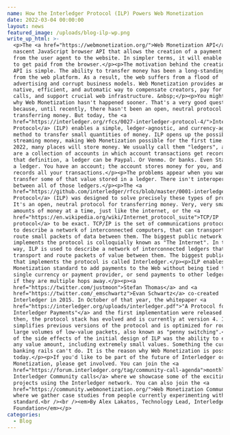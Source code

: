```yaml
---
name: How the Interledger Protocol (ILP) Powers Web Monetization
date: 2022-03-04 00:00:00
layout: news
featured_image: /uploads/blog-ilp-wp.png
write_up_html: >-
  <p>The <a href="https://webmonetization.org/">Web Monetization API</a> is a
  nascent JavaScript browser API that allows the creation of a payment stream
  from the user agent to the website. In simpler terms, it will enable a website
  to get paid from the browser.</p><p>The motivation behind the creation of the
  API is simple. The ability to transfer money has been a long-standing omission
  from the web platform. As a result, the web suffers from a flood of
  advertising and corrupt business models. Web Monetization provides an open,
  native, efficient, and automatic way to compensate creators, pay for API
  calls, and support crucial web infrastructure. &nbsp;</p><p>You might wonder
  why Web Monetization hasn't happened sooner. That's a very good question. It's
  because, until recently, there hasn't been an open, neutral protocol for
  transferring money. But today, the <a
  href="https://interledger.org/rfcs/0027-interledger-protocol-4/">Interledger
  Protocol</a> (ILP) enables a simple, ledger-agnostic, and currency-agnostic
  method to transfer small quantities of money. ILP opens up the possibility for
  streaming money, making Web Monetization possible for the first time.</p><p>In
  2022, many places will store money. We usually call them "ledgers", as they
  are a collection of accounts in which account transactions get recorded. By
  that definition, a ledger can be Paypal. Or Venmo. Or banks. Even Starbucks is
  a ledger. You have an account; the account stores money for you, and it
  records all your transactions.</p><p>The problems appear when you want to
  transfer some of that value stored in a ledger. There isn't interoperability
  between all of those ledgers.</p><p>The <a
  href="https://github.com/interledger/rfcs/blob/master/0001-interledger-architecture/0001-interledger-architecture.md#interledger-protocol-suite">Interledger
  Protocol</a> (ILP) was designed to solve precisely these types of problems.
  It's an open, neutral protocol for transferring money. Very, very small
  amounts of money at a time, just like the internet, or the <a
  href="https://en.wikipedia.org/wiki/Internet_protocol_suite">TCP/IP
  protocol</a> to be exact. TCP/IP is the set of communications protocols used
  to describe a network of interconnected computers, that can transport and
  route small packets of data between them. The biggest public network that
  implements the protocol is colloquially known as "The Internet". In the same
  way, ILP is used to describe a network of interconnected ledgers that can
  transport and route packets of value between them. The biggest public network
  that implements the protocol is called Interledger.</p><p>ILP enables the Web
  Monetization standard to add payments to the Web without being tied to a
  single currency or payment provider, or send payments to other ledgers, even
  if they are multiple hops away.</p><p><a
  href="https://twitter.com/justmoon">Stefan Thomas</a> and <a
  href="https://twitter.com/_emschwartz">Evan Schwartz</a> co-created
  Interledger in 2015. In October of that year, the whitepaper <a
  href="https://interledger.org/uploads/interledger.pdf">"A Protocol for
  Interledger Payments"</a> and the first implementation were released. Since
  then, the protocol stack has evolved and is currently at version 4. ILPv4
  simplifies previous versions of the protocol and is optimized for routing
  large volumes of low-value packets, also known as "penny switching".</p><p>One
  of the side effects of the initial design of ILP was the ability to exchange
  any value amount, including extremely small values. Something the current
  banking rails can't do. It is the reason why Web Monetization is possible
  today.</p><p>If you'd like to be part of the future of Interledger or Web
  Monetization, please get involved. You can join the <a
  href="https://forum.interledger.org/tag/community-call-agenda">monthly
  Interledger Community calls</a> where we showcase some of the exciting
  projects using the Interledger network. You can also join the <a
  href="https://community.webmonetization.org/">Web Monetization Community</a>
  where we gather case studies from people currently experimenting with the new
  standard.<br /><br /><em>By Alex Lakatos, Technology Lead, Interledger
  Foundation</em></p>
categories:
  - Blog
---
```

